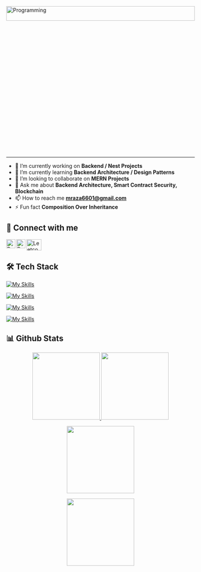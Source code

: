 <img alt=Programming width=100% height=10% src="Hero Banner.gif">
<hr></hr>

- 🔭 I’m currently working on **Backend / Nest Projects**
- 🌱 I’m currently learning **Backend Architecture / Design Patterns**
- 👯 I’m looking to collaborate on **MERN Projects**
- 💬 Ask me about **Backend Architecture, Smart Contract Security, Blockchain**
- 📫 How to reach me **mraza6601@gmail.com**
- ⚡ Fun fact **Composition Over Inheritance**

## 🔗 Connect with me
<p align="left">
<a href="https://www.linkedin.com/in/mrazaabbas">
  <img align="left" alt="Raza's LinkdeIn" width="24px" src="https://cdn.simpleicons.org/linkedin/C2C2C4" />
</a>
<a href="https://x.com/muhammadRaza109">
  <img align="left" alt="Raza's Twitter" width="24px" src="https://cdn.simpleicons.org/x/C2C2C4" />
</a>

<a href="https://leetcode.com/u/mraza6601/" target="blank"><img align="center" src="https://raw.githubusercontent.com/rahuldkjain/github-profile-readme-generator/master/src/images/icons/Social/leet-code.svg" alt="Leetcode Account" height="30" width="40" /></a>
</p>

## 🛠️ Tech Stack

[![My Skills](https://skillicons.dev/icons?i=js,ts,py,java,cpp,solidity&theme=dark)](https://skillicons.dev)

[![My Skills](https://skillicons.dev/icons?i=html,css,bootstrap,tailwind,react,next,materialui,prisma,redux&theme=dark)](https://skillicons.dev)

[![My Skills](https://skillicons.dev/icons?i=nodejs,express,nest,sqlite,mysql,postgres,mongodb&theme=dark)](https://skillicons.dev)

[![My Skills](https://skillicons.dev/icons?i=git,vscode,replit,powershell,postman&theme=dark)](https://skillicons.dev)


## 📊 Github Stats

<p align="center">
<a href="https://github.com/Mraza143">

  <img height="180em" src="https://github-readme-stats-eight-theta.vercel.app/api?username=mrazaabbas54&show_icons=true&theme=radical&include_all_commits=true&count_private=true"/>

  <img height="180em" src="https://github-readme-stats-eight-theta.vercel.app/api/top-langs/?username=mrazaabbas54&layout=compact&langs_count=8&theme=radical"/>
</a>
</p>

<p align="center">
<a href="https://github.com/mrazaabbas54">
  <img height="180em" src="https://github-readme-streak-stats.herokuapp.com/?user=Mraza143&theme=radical&hide_border=false"/>
</a>
</p>

<p align="center">
<a href="https://github.com/mrazaabbas54">
  <img height="180em" src="https://leetcard.jacoblin.cool/mraza6601?theme=dark"/>
</a>
</p>
